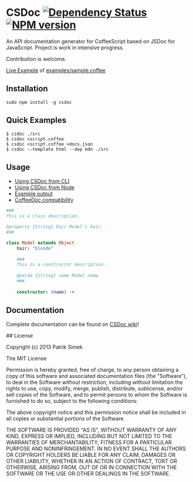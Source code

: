 # CSDoc [![Dependency Status](https://david-dm.org/patriksimek/csdoc.png)](https://david-dm.org/patriksimek/csdoc) [![NPM version](https://badge.fury.io/js/csdoc.png)](http://badge.fury.io/js/csdoc)

An API documentation generator for CoffeeScript based on JSDoc for JavaScript. Project is work in intensive progress.

Contribution is welcome.

[Live Example](http://csdoc.org) of [examples/sample.coffee](https://github.com/patriksimek/csdoc/blob/master/examples/sample.coffee)

## Installation

    sudo npm install -g csdoc

## Quick Examples

```
$ csdoc ./src
$ csdoc <script.coffee
$ csdoc <script.coffee >docs.json
$ csdoc --template html --dep mdn ./src
```

## Usage

* [Using CSDoc from CLI](https://github.com/patriksimek/csdoc/wiki/Using-CSDoc-from-CLI)
* [Using CSDoc from Node](https://github.com/patriksimek/csdoc/wiki/Using-CSDoc-from-Node)
* [Example output](https://github.com/patriksimek/csdoc/wiki/Example-output)
* [CoffeeDoc compatibility](https://github.com/patriksimek/csdoc/wiki/CoffeeDoc-compatibility)

```coffeescript
###
This is a class description.

@property {String} hair Model's hair.
###

class Model extends Object
	hair: "blonde"
	
	###
	This is a constructor description.
	
	@param {String} name Model name.
	###
	
	constructor: (name) ->
```

## Documentation

Complete documentation can be found on [CSDoc wiki](https://github.com/patriksimek/csdoc/wiki)!

<a name="license" />
## License

Copyright (c) 2013 Patrik Simek

The MIT License

Permission is hereby granted, free of charge, to any person obtaining a copy of this software and associated documentation files (the "Software"), to deal in the Software without restriction, including without limitation the rights to use, copy, modify, merge, publish, distribute, sublicense, and/or sell copies of the Software, and to permit persons to whom the Software is furnished to do so, subject to the following conditions:

The above copyright notice and this permission notice shall be included in all copies or substantial portions of the Software.

THE SOFTWARE IS PROVIDED "AS IS", WITHOUT WARRANTY OF ANY KIND, EXPRESS OR IMPLIED, INCLUDING BUT NOT LIMITED TO THE WARRANTIES OF MERCHANTABILITY, FITNESS FOR A PARTICULAR PURPOSE AND NONINFRINGEMENT. IN NO EVENT SHALL THE AUTHORS OR COPYRIGHT HOLDERS BE LIABLE FOR ANY CLAIM, DAMAGES OR OTHER LIABILITY, WHETHER IN AN ACTION OF CONTRACT, TORT OR OTHERWISE, ARISING FROM, OUT OF OR IN CONNECTION WITH THE SOFTWARE OR THE USE OR OTHER DEALINGS IN THE SOFTWARE.
